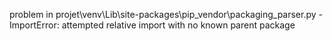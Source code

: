 problem in projet\venv\Lib\site-packages\pip\_vendor\packaging\_parser.py - ImportError: attempted relative import with no known parent package
